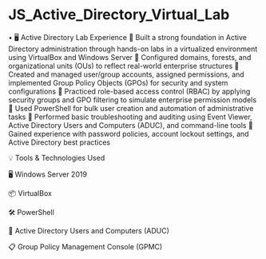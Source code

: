 # JS_Active_Directory_Virtual_Lab
•	🖥️ Active Directory Lab Experience
🔹 Built a strong foundation in Active Directory administration through hands-on labs in a virtualized environment using VirtualBox and Windows Server
🔹 Configured domains, forests, and organizational units (OUs) to reflect real-world enterprise structures
🔹 Created and managed user/group accounts, assigned permissions, and implemented Group Policy Objects (GPOs) for security and system configurations
🔹 Practiced role-based access control (RBAC) by applying security groups and GPO filtering to simulate enterprise permission models
🔹 Used PowerShell for bulk user creation and automation of administrative tasks
🔹 Performed basic troubleshooting and auditing using Event Viewer, Active Directory Users and Computers (ADUC), and command-line tools
🔹 Gained experience with password policies, account lockout settings, and Active Directory best practices

💡 Tools & Technologies Used

🖥️ Windows Server 2019

📦 VirtualBox

🛠️ PowerShell

🔐 Active Directory Users and Computers (ADUC)

📋 Group Policy Management Console (GPMC)
